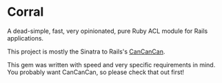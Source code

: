 # Corral

A dead-simple, fast, very opinionated, pure Ruby ACL module for Rails applications.

This project is mostly the Sinatra to  Rails's [CanCanCan](https://github.com/CanCanCommunity/cancancan).

This gem was written with speed and very specific requirements in mind. You probably want CanCanCan, so please check that out first!
